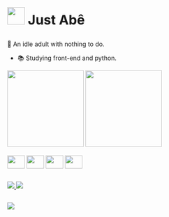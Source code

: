 <div> <img  height='40px' width='40px' src= 'https://cdn.discordapp.com/attachments/1204181156862631986/1204589791333715998/70777952.png?ex=65d548aa&is=65c2d3aa&hm=6a3367d094c206ba0579c0a8ef4238601c2aeb12757eed622b8ad4f50a89340c&'><strong style='font-size: 30px'>  Just Abê</strong></div>

##

🍃 An idle adult with nothing to do.

- 📚 Studying front-end and python.

<div style='display: inline-block'>
   <img height='175em' src='https://github-readme-stats.vercel.app/api?username=Abe-isCharlie&show_icons=true&theme=dracula'/>
   <img height='175em' src='https://github-readme-stats.vercel.app/api/top-langs/?username=Abe-isCharlie&show_icons=true&theme=dracula'/>
</div>

<div style='display: inline_block'><br>
   <img align='center' height='30' width='40' src='https://cdn.jsdelivr.net/gh/devicons/devicon@latest/icons/css3/css3-original.svg'>
   <img align='center' height='30' width='40' src='https://cdn.jsdelivr.net/gh/devicons/devicon@latest/icons/html5/html5-original.svg'>
   <img align='center' height='30' width='40' src='https://cdn.jsdelivr.net/gh/devicons/devicon@latest/icons/javascript/javascript-original.svg'>
   <img align='center' height='30' width='40' src='https://cdn.jsdelivr.net/gh/devicons/devicon@latest/icons/python/python-original.svg'>
</div>

##

<div> 
   <a href='https://discordapp.com/users/690302307350741032' target='_blank'> <img src='https://dcbadge.vercel.app/api/shield/690302307350741032?compact=true' />
   <a href='https://github.com/Abe-isCharlie'>
   <img src='https://img.shields.io/badge/github-%23121011.svg?style=for-the-badge&logo=github&logoColor=white'>
</div>
      
##

<div>
 <img src='https://github-profile-trophy.vercel.app/?username=Abe-isCharlie&theme=dracula'/>
</div>
